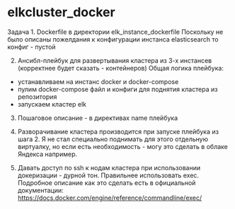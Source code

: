 # elkcluster_docker
Задача 1.
Dockerfile в директории elk_instance_dockerfile
Поскольку не было описаны пожелдания к конфигурации инстанса elasticsearch то конфиг - пустой 

2. Ансибл-плейбук для развертывания кластера из 3-х инстансев (корректнее будет сказать - контейнеров)
Общая логика плейбука:
- устанавливаем на инстанс docker и docker-compose
- пулим docker-compose файл и конфиги для поднятия кластера из репозитория
- запускаем кластер elk

3. Пошаговое описание - в директивах name плейбука

4. Разворачивание кластера производится при запуске плейбука из шага 2. Я не стал специально поднимать для этого отдельную виртуалку, но если есть необходимость - могу это сделать в облаке Яндекса например.

5. Давать доступ по ssh к нодам кластера при использовании докеризации - дурной тон. Правильнее использовать exec. Подробное описание как это сделать есть в официальной документации:
https://docs.docker.com/engine/reference/commandline/exec/



